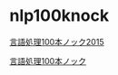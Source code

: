 # nlp100knock

[言語処理100本ノック2015](http://www.cl.ecei.tohoku.ac.jp/nlp100/)

[言語処理100本ノック](https://qiita.com/saitotak/items/73852ecb7cc4b10b42a5)
